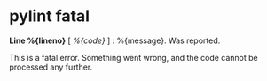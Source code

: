 # pylint fatal

**Line %{lineno}** [ _%{code}_ ]  :  %{message}.
 Was reported.

This is a fatal error. Something went wrong, and the code cannot be processed any further.

